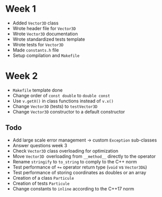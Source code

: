 # Week 1

- Added `Vector3D` class
- Wrote header file for `Vector3D`
- Wrote `Vector3D` documentation
- Wrote standardized tests template
- Wrote tests for `Vector3D`
- Made `constants.h` file
- Setup compilation and `Makefile`

# Week 2

- `Makefile` template done
- Change order of `const double` to `double const`
- Use `v.getX()` in class functions instead of `v.x()`
- Change `Vector3D` (tests) to `testVector3D`
- Change `Vector3D` constructor to a default constructor

## Todo

- Add large scale error management -> custom `Exception` sub-classes
- Answer questions week 3
- Check `Vector3D` class overloading for optimization
- Move `Vector3D `overloading from `__method__` directly to the operator
- Rename `stringify` to `to_string` to comply to the C++ norm
- Test performance of `+=` operator return type (`void` vs `Vector3D&`)
- Test performance of storing coordinates as doubles or an array
- Creation of a class `Particule`
- Creation of tests `Particule`
- Change constants to `inline` according to the C++17 norm
